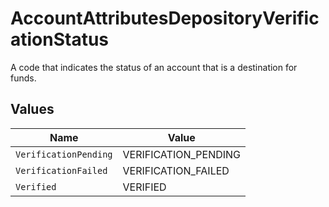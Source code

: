 # AccountAttributesDepositoryVerificationStatus

A code that indicates the status of an account that is a destination for funds.


## Values

| Name                  | Value                 |
| --------------------- | --------------------- |
| `VerificationPending` | VERIFICATION_PENDING  |
| `VerificationFailed`  | VERIFICATION_FAILED   |
| `Verified`            | VERIFIED              |